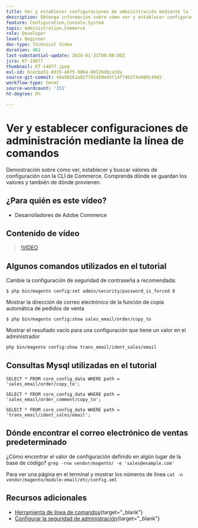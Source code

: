 ```yaml
---
title: Ver y establecer configuraciones de administración mediante la línea de comandos
description: Obtenga información sobre cómo ver y establecer configuraciones de administración mediante la línea de comandos.
feature: Configuration,Console,System
topic: Administration,Commerce
role: Developer
level: Beginner
doc-type: Technical Video
duration: 462
last-substantial-update: 2024-01-31T00:00:00Z
jira: KT-14877
thumbnail: KT-14877.jpeg
exl-id: 6cecba51-8d39-46f5-9864-80126d8ca3da
source-git-commit: 48a98261a827741459e45f14f7463f4a989c49d2
workflow-type: tm+mt
source-wordcount: '151'
ht-degree: 0%

---
```


# Ver y establecer configuraciones de administración mediante la línea de comandos

Demostración sobre cómo ver, establecer y buscar valores de configuración con la CLI de Commerce. Comprenda dónde se guardan los valores y también de dónde provienen.

## ¿Para quién es este vídeo?

- Desarrolladores de Adobe Commerce

## Contenido de vídeo

>[!VIDEO](https://video.tv.adobe.com/v/3427123?&learn=on)

## Algunos comandos utilizados en el tutorial

Cambie la configuración de seguridad de contraseña a recomendada:

`$ php bin/magento config:set admin/security/password_is_forced 0`

Mostrar la dirección de correo electrónico de la función de copia automática de pedidos de venta

`$ php bin/magento config:show sales_email/order/copy_to`

Mostrar el resultado vacío para una configuración que tiene un valor en el administrador

`php bin/magento config:show trans_email/ident_sales/email`

## Consultas Mysql utilizadas en el tutorial

```
SELECT * FROM core_config_data WHERE path = 'sales_email/order/copy_to';

SELECT * FROM core_config_data WHERE path = 'sales_email/order_comment/copy_to';

SELECT * FROM core_config_data WHERE path = 'trans_email/ident_sales/email';
```

## Dónde encontrar el correo electrónico de ventas predeterminado

¿Cómo encontrar el valor de configuración definido en algún lugar de la base de código?
`grep -rnw vendor/magento/ -e 'sales@example.com'`

Para ver una página en el terminal y mostrar los números de línea `cat -n vendor/magento/module-email/etc/config.xml`

## Recursos adicionales

- [Herramienta de línea de comandos](https://experienceleague.adobe.com/docs/commerce-operations/configuration-guide/cli/config-cli.html){target="_blank"}
- [Configurar la seguridad de administración](https://experienceleague.adobe.com/docs/commerce-admin/systems/security/security-admin.html){target="_blank"}
